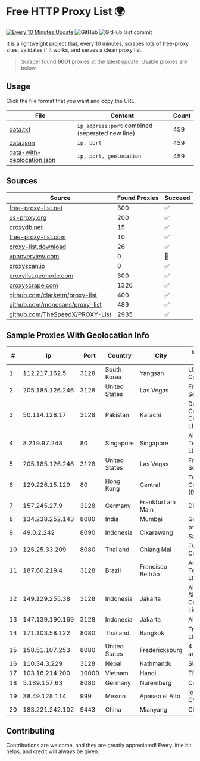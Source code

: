 
# Free HTTP Proxy List 🌍

[![Every 10 Minutes Update](https://github.com/mertguvencli/http-proxy-list/actions/workflows/main.yml/badge.svg?branch=main)](https://github.com/mertguvencli/http-proxy-list/actions/workflows/main.yml)
![GitHub](https://img.shields.io/github/license/mertguvencli/http-proxy-list)
![GitHub last commit](https://img.shields.io/github/last-commit/mertguvencli/http-proxy-list)

It is a lightweight project that, every 10 minutes, scrapes lots of free-proxy sites, validates if it works, and serves a clean proxy list.


> Scraper found **6001** proxies at the latest update. Usable proxies are below.

## Usage

Click the file format that you want and copy the URL.


|File|Content|Count|
|----|-------|-----|
|[data.txt](https://raw.githubusercontent.com/mertguvencli/http-proxy-list/main/proxy-list/data.txt)|`ip_address:port` combined (seperated new line)|459|
|[data.json](https://raw.githubusercontent.com/mertguvencli/http-proxy-list/main/proxy-list/data.json)|`ip, port`|459|
|[data-with-geolocation.json](https://raw.githubusercontent.com/mertguvencli/http-proxy-list/main/proxy-list/data-with-geolocation.json)|`ip, port, geolocation`|459|

## Sources

|Source|Found Proxies|Succeed|
|------|-------------|-------|
|[free-proxy-list.net](https://free-proxy-list.net)|300|✅|
|[us-proxy.org](https://www.us-proxy.org)|200|✅|
|[proxydb.net](http://proxydb.net)|15|✅|
|[free-proxy-list.com](https://free-proxy-list.com/?page=&port=&type%5B%5D=http&type%5B%5D=https&up_time=0&search=Search)|10|✅|
|[proxy-list.download](https://www.proxy-list.download/HTTP)|26|✅|
|[vpnoverview.com](https://vpnoverview.com/privacy/anonymous-browsing/free-proxy-servers)|0|🚫|
|[proxyscan.io](https://www.proxyscan.io)|0|✅|
|[proxylist.geonode.com](https://proxylist.geonode.com/api/proxy-list?limit=300&page=1&sort_by=lastChecked&sort_type=desc&protocols=http,https)|300|✅|
|[proxyscrape.com](https://api.proxyscrape.com/v2/?request=displayproxies&protocol=http&timeout=10000&country=all&ssl=all&anonymity=all)|1326|✅|
|[github.com/clarketm/proxy-list](https://raw.githubusercontent.com/clarketm/proxy-list/master/proxy-list-raw.txt)|400|✅|
|[github.com/monosans/proxy-list](https://raw.githubusercontent.com/monosans/proxy-list/main/proxies/http.txt)|489|✅|
|[github.com/TheSpeedX/PROXY-List](https://raw.githubusercontent.com/TheSpeedX/PROXY-List/master/http.txt)|2935|✅|


## Sample Proxies With Geolocation Info

|#|Ip|Port|Country|City|Internet Service Provider|
|-|--|----|-------|----|-------------------------|
|1|112.217.162.5|3128|South Korea|Yangsan|LG DACOM Corporation|
|2|205.185.126.246|3128|United States|Las Vegas|FranTech Solutions|
|3|50.114.128.17|3128|Pakistan|Karachi|Delta Centric LLC, Comcast Cable Communications, LLC|
|4|8.219.97.248|80|Singapore|Singapore|Alibaba (US) Technology Co., Ltd.|
|5|205.185.126.246|3128|United States|Las Vegas|FranTech Solutions|
|6|129.226.15.129|80|Hong Kong|Central|Tencent Cloud Computing (Beijing) Co|
|7|157.245.27.9|3128|Germany|Frankfurt am Main|DigitalOcean, LLC|
|8|134.238.252.143|8080|India|Mumbai|Google LLC|
|9|49.0.2.242|8090|Indonesia|Cikarawang|PT Usaha Adi Sanggoro|
|10|125.25.33.209|8080|Thailand|Chiang Mai|TOT Public Company Limited|
|11|187.60.219.4|3128|Brazil|Francisco Beltrão|Ampernet Telecomunicações Ltda|
|12|149.129.255.38|3128|Indonesia|Jakarta|Alibaba.com Singapore E-Commerce Private Limited|
|13|147.139.190.169|3128|Indonesia|Jakarta|Alibaba.com LLC|
|14|171.103.58.122|8080|Thailand|Bangkok|True Internet Co., Ltd.|
|15|158.51.107.253|8080|United States|Fredericksburg|4 ip Technology and Media, LLC|
|16|110.34.3.229|3128|Nepal|Kathmandu|SUBISU C7|
|17|103.16.214.200|10000|Vietnam|Hanoi|TEK|
|18|5.189.157.63|8080|Germany|Nuremberg|Contabo GmbH|
|19|38.49.128.114|999|Mexico|Apaseo el Alto|Ientc S De RL De CV|
|20|183.221.242.102|9443|China|Mianyang|China Mobile|



## Contributing

Contributions are welcome, and they are greatly appreciated! Every
little bit helps, and credit will always be given.

